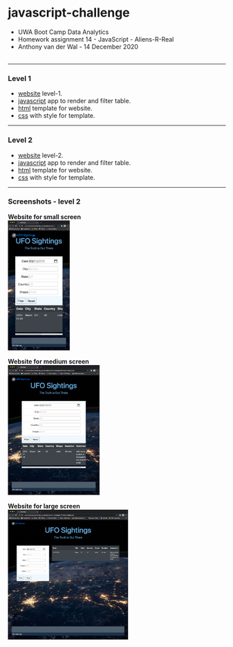 # javascript-challenge
- UWA Boot Camp Data Analytics
- Homework assignment 14 - JavaScript - Aliens-R-Real
- Anthony van der Wal - 14 December 2020
<br><br>

---
### Level 1
- [website](https://anthonyvanderwal.github.io/javascript-challenge/UFO-level-1/) level-1.
- [javascript](./UFO-level-1/static/js/app.js) app to render and filter table.
- [html](./UFO-level-1/index.html) template for website.
- [css](./UFO-level-1/static/css/style.css) with style for template.

---
### Level 2
- [website](https://anthonyvanderwal.github.io/javascript-challenge/UFO-level-2/) level-2.
- [javascript](./UFO-level-2/static/js/app.js) app to render and filter table.
- [html](./UFO-level-2/index.html) template for website.
- [css](./UFO-level-2/static/css/style.css) with style for template.

---
### Screenshots - level 2
**Website for small screen**  
<kbd><img style="margin-left:0px;border:0px solid blue;" 
     height='300' title="small"
     src="./UFO-level-2/static/images/ufo-l2-small.png" /></kbd>

**Website for medium screen**  
<kbd><img style="margin-left:0px;border:0px solid blue;" 
     height='300' title="medium"
     src="./UFO-level-2/static/images/ufo-l2-medium.png" /></kbd>

**Website for large screen**  
<kbd><img style="margin-left:0px;border:0px solid blue;" 
     height='300' title="large"
     src="./UFO-level-2/static/images/ufo-l2-large.png" /></kbd>

